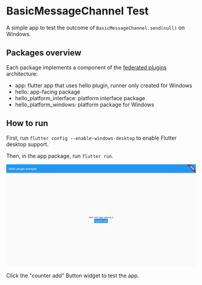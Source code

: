 # BasicMessageChannel Test

A simple app to test the outcome of `BasicMessageChannel.send(null)` on Windows.

## Packages overview

Each package implements a component of the [federated plugins](https://flutter.dev/docs/development/packages-and-plugins/developing-packages#federated-plugins) architecture:

- app: flutter app that uses hello plugin, runner only created for Windows
- hello: app-facing package
- hello_platform_interface: platform interface package
- hello_platform_windows: platform package for Windows

## How to run

First, run `flutter config --enable-windows-desktop` to enable Flutter desktop support.

Then, in the app package, run `flutter run`. 

<img src="./images/app.png" alt="drawing" style="width:600px;"/>

Click the "counter add" Button widget to test the app.
